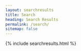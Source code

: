 ```yaml
---
layout: searchresults
title: Search
heading: Search Results
permalink: /search/
sitemap: false
---
```


{% include searchresults.html %}
